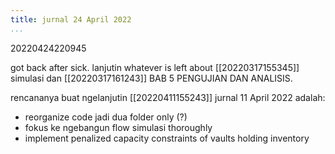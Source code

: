 ```yaml
---
title: jurnal 24 April 2022
...
```

20220424220945

got back after sick.
lanjutin whatever is left about [[20220317155345]] simulasi dan [[20220317161243]] BAB 5 PENGUJIAN DAN ANALISIS.

rencananya buat ngelanjutin [[20220411155243]] jurnal 11 April 2022 adalah:

- reorganize code jadi dua folder only (?)
- fokus ke ngebangun flow simulasi thoroughly
- implement penalized capacity constraints of vaults holding inventory